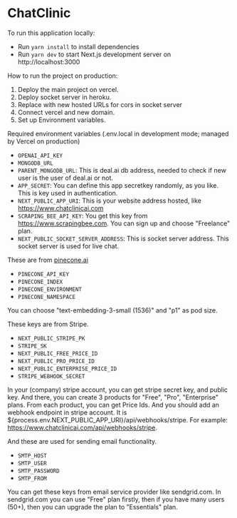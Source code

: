 # ChatClinic

To run this application locally:

- Run `yarn install` to install dependencies
- Run `yarn dev` to start Next.js development server on http://localhost:3000

How to run the project on production:

1. Deploy the main project on vercel.
2. Deploy socket server in heroku.
3. Replace with new hosted URLs for cors in socket server
4. Connect vercel and new domain.
5. Set up Environment variables.

Required environment variables (.env.local in development mode; managed by Vercel on production)
- `OPENAI_API_KEY`
- `MONGODB_URL`
- `PARENT_MONGODB_URL`: This is deal.ai db address, needed to check if new user is the user of deal.ai or not.
- `APP_SECRET`: You can define this app secretkey randomly, as you like. This is key used in authentication.
- `NEXT_PUBLIC_APP_URI`: This is your website address hosted, like https://www.chatclinicai.com
- `SCRAPING_BEE_API_KEY`: You get this key from https://www.scrapingbee.com. You can sign up and choose "Freelance" plan.
- `NEXT_PUBLIC_SOCKET_SERVER_ADDRESS`: This is socket server address. This socket server is used for live chat.

These are from [pinecone.ai](https://www.pinecone.io/)
- `PINECONE_API_KEY`
- `PINECONE_INDEX`
- `PINECONE_ENVIRONMENT`
- `PINECONE_NAMESPACE`

You can choose "text-embedding-3-small (1536)" and "p1" as pod size.


These keys are from Stripe.
- `NEXT_PUBLIC_STRIPE_PK`
- `STRIPE_SK`
- `NEXT_PUBLIC_FREE_PRICE_ID`
- `NEXT_PUBLIC_PRO_PRICE_ID`
- `NEXT_PUBLIC_ENTERPRISE_PRICE_ID`
- `STRIPE_WEBHOOK_SECRET`

In your (company) stripe account, you can get stripe secret key, and public key. 
And there, you can create 3 products for "Free", "Pro", "Enterprise" plans.
From each product, you can get Price Ids.
And you should add an webhook endpoint in stripe account.
It is ${process.env.NEXT_PUBLIC_APP_URI}/api/webhooks/stripe.
For example: https://www.chatclinicai.com/api/webhooks/stripe.


And these are used for sending email functionality.
- `SMTP_HOST`
- `SMTP_USER`
- `SMTP_PASSWORD`
- `SMTP_FROM`

You can get these keys from email service provider like sendgrid.com.
In sendgrid.com you can use "Free" plan firstly, then if you have many users (50+), then you can upgrade the plan to "Essentials" plan.